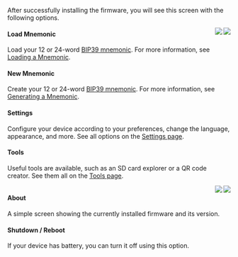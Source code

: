 After successfully installing the firmware, you will see this screen with the following options.

<img src="../../img/maixpy_m5stickv/login-options-250.png" align="right" class="m5stickv">
<img src="../../img/maixpy_amigo/login-options-300.png" align="right" class="amigo">

#### Load Mnemonic
Load your 12 or 24-word [BIP39 mnemonic](https://github.com/bitcoin/bips/blob/master/bip-0039.mediawiki). For more information, see [Loading a Mnemonic](loading-a-mnemonic.md).

#### New Mnemonic
Create your 12 or 24-word [BIP39 mnemonic](https://github.com/bitcoin/bips/blob/master/bip-0039.mediawiki). For more information, see [Generating a Mnemonic](generating-a-mnemonic.md).

#### Settings
Configure your device according to your preferences, change the language, appearance, and more. See all options on the [Settings page](../settings.md).

#### Tools
Useful tools are available, such as an SD card explorer or a QR code creator. See them all on the [Tools page](../features/tools.md).

<div style="clear: both"></div>

<img src="../../img/maixpy_m5stickv/about-250.png" align="right" class="m5stickv">
<img src="../../img/maixpy_amigo/about-300.png" align="right" class="amigo">

#### About

A simple screen showing the currently installed firmware and its version.

#### Shutdown / Reboot
If your device has battery, you can turn it off using this option.

<div style="clear: both"></div>
